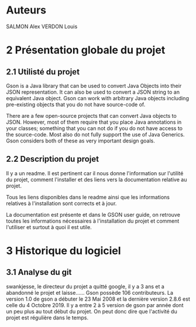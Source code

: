 # Auteurs
SALMON Alex
VERDON Louis

# 2 Présentation globale du projet

## 2.1 Utilisté du projet

Gson is a Java library that can be used to convert Java Objects into their JSON representation. It can also be used to convert a JSON string to an equivalent Java object.
Gson can work with arbitrary Java objects including pre-existing objects that you do not have source-code of.

There are a few open-source projects that can convert Java objects to JSON. However, most of them require that you place Java annotations in your classes; something that you can not do if you do not have access to the source-code. Most also do not fully support the use of Java Generics. Gson considers both of these as very important design goals.

## 2.2 Description du projet

Il y a un readme.
Il est pertinent car il nous donne l'information sur l'utilité du projet, comment l'installer et des liens vers la documentation relative au projet.

Tous les liens disponibles dans le readme ainsi que les informations relatives à l'installation sont corrects et à jour.

La documentation est présente et dans le GSON user guide, on retrouve toutes les informations nécessaires à l'installation du projet et comment l'utiliser et surtout à quoi il est utile.

# 3 Historique du logiciel

## 3.1 Analyse du git

swankjesse, le directeur du projet a quitté google, il y a 3 ans et a abandonné le projet et laisse......
Gson possède 106 contributeurs.
La version 1.0 de gson a débuter le 23 Mai 2008 et la dernière version 2.8.6 est celle du 4 Octobre 2019.
Il y a entre 2 à 5 version de gson par année dont un peu plus au tout début du projet. On peut donc dire que l'activité du projet est régulière dans le temps.

